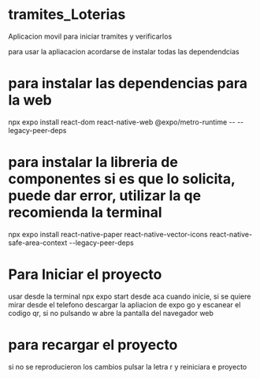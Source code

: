 # tramites_Loterias
Aplicacion movil para iniciar tramites y verificarlos

para usar la apliacacion acordarse de instalar todas las dependendcias

# para instalar las dependencias para la web 
npx expo install react-dom react-native-web @expo/metro-runtime -- --legacy-peer-deps

# para instalar la libreria de componentes si es que lo solicita, puede dar error, utilizar la qe recomienda la terminal
npx expo install react-native-paper react-native-vector-icons react-native-safe-area-context --legacy-peer-deps

# Para Iniciar el proyecto 
 usar desde la terminal  npx expo start
 desde aca cuando inicie, si se quiere mirar desde el telefono descargar la apliacion de expo go y escanear el codigo qr,
 si no pulsando w abre la pantalla del navegador web

# para recargar el proyecto 
si no se reproducieron los cambios pulsar la letra r y reiniciara e proyecto
